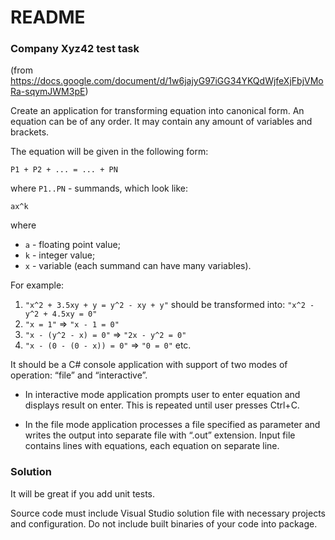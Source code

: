 # README #

### Company Xyz42 test task

(from https://docs.google.com/document/d/1w6jajyG97iGG34YKQdWjfeXjFbjVMoRa-sqymJWM3pE)

Create an application for transforming equation into canonical form. An equation can be of any order. It may contain any amount of variables and brackets.

The equation will be given in the following form:

    P1 + P2 + ... = ... + PN

where `P1..PN` - summands, which look like: 

    ax^k

where

- `a` - floating point value;
- `k` - integer value;
- `x` - variable (each summand can have many variables).
 
For example:

  1. `"x^2 + 3.5xy + y = y^2 - xy + y"` should be transformed into: `"x^2 - y^2 + 4.5xy = 0"`
  2. `"x = 1"` => `"x - 1 = 0"`
  3. `"x - (y^2 - x) = 0"` => `"2x - y^2 = 0"`
  4. `"x - (0 - (0 - x)) = 0"` => `"0 = 0"`
  etc.

It should be a C# console application with support of two modes of operation: “file” and “interactive”.

- In interactive mode application prompts user to enter equation and displays result on enter.
  This is repeated until user presses Ctrl+C.

- In the file mode application processes a file specified as parameter and writes the output into separate file with “.out” extension.
  Input file contains lines with equations, each equation on separate line. 


### Solution

It will be great if you add unit tests.

Source code must include Visual Studio solution file with necessary projects and configuration.
Do not include built binaries of your code into package.
